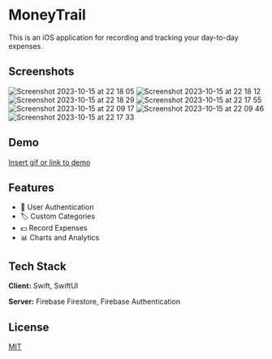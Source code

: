
# MoneyTrail

This is an iOS application for recording and tracking your day-to-day expenses.


## Screenshots

![Screenshot 2023-10-15 at 22 18 05](https://github.com/u4dara/MoneyTrails_SwiftUI/assets/39787352/18335a35-ca93-47f9-89a2-7943d10576bc)
![Screenshot 2023-10-15 at 22 18 12](https://github.com/u4dara/MoneyTrails_SwiftUI/assets/39787352/0485dc1c-53c6-49ff-8241-8293571ed6c7)
![Screenshot 2023-10-15 at 22 18 29](https://github.com/u4dara/MoneyTrails_SwiftUI/assets/39787352/176777fd-ce6f-4848-a270-7c66c282129d)
![Screenshot 2023-10-15 at 22 17 55](https://github.com/u4dara/MoneyTrails_SwiftUI/assets/39787352/89770a59-1737-416a-a465-db776d906850)
![Screenshot 2023-10-15 at 22 09 17](https://github.com/u4dara/MoneyTrails_SwiftUI/assets/39787352/825a7cd5-55ce-471f-9a25-85742833b1c7)
![Screenshot 2023-10-15 at 22 09 46](https://github.com/u4dara/MoneyTrails_SwiftUI/assets/39787352/4b4c758a-71fd-4917-8041-30675f853924)
![Screenshot 2023-10-15 at 22 17 33](https://github.com/u4dara/MoneyTrails_SwiftUI/assets/39787352/4f08b1a2-6d1f-4e62-a081-7f436b947b4a)

## Demo

[Insert gif or link to demo](https://github.com/u4dara/MoneyTrails_SwiftUI/assets/39787352/347cb2e1-1690-41ad-92e8-a503d6303f4a)


## Features

- 👨 User Authentication
- 🏷️ Custom Categories
- 💵 Record Expenses
- 📊 Charts and Analytics


## Tech Stack

**Client:** Swift, SwiftUI

**Server:** Firebase Firestore, Firebase Authentication


## License

[MIT](https://choosealicense.com/licenses/mit/)

